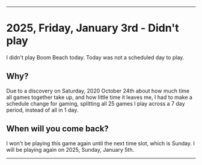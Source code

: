 
***

# 2025, Friday, January 3rd - Didn't play

I didn't play Boom Beach today. Today was not a scheduled day to play.

## Why?

Due to a discovery on Saturday, 2020 October 24th about how much time all games together take up, and how little time it leaves me, I had to make a schedule change for gaming, splitting all 25 games I play across a 7 day period, instead of all in 1 day.

## When will you come back?

I won't be playing this game again until the next time slot, which is Sunday. I will be playing again on 2025, Sunday, January 5th.

***
